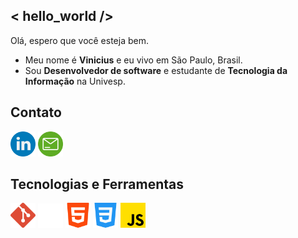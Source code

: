 ## < hello_world />
Olá, espero que você esteja bem.
- Meu nome é **Vinicius** e eu vivo em São Paulo, Brasil.
- Sou **Desenvolvedor de software** e estudante de **Tecnologia da Informação** na Univesp.

## Contato
<a href="https://www.linkedin.com/in/vinicius-csc/" target="_blank"><img src=".//icons/linkedin.png" width="40px"></a>
<a href="mailto:vinicius.csc@icloud.com" target="_blank"><img src="./icons/o-email.png" width="40px"></a>

## Tecnologias e Ferramentas
<p>
    <img src="./icons/git.png" alt="git icon" width="40px">
    <img src="./icons/github-mark-white.png" alt="github icon" width="40px">
    <img src="./icons/html-5.png" alt="html icon" width="40px">
    <img src="./icons/css-3.png" alt="css icon" width="40px">
    <img src="./icons/js.png" alt="javascript icon" width="40px">
</p>
